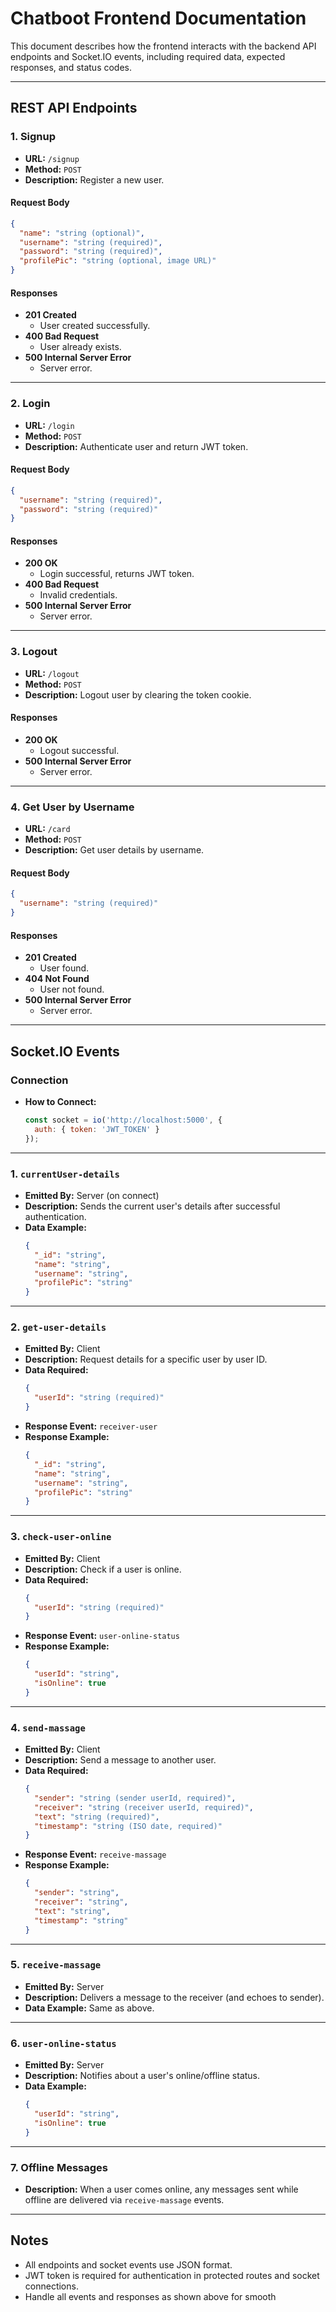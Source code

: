 # Chatboot Frontend Documentation

This document describes how the frontend interacts with the backend API endpoints and Socket.IO events, including required data, expected responses, and status codes.

---

## REST API Endpoints

### 1. Signup

- **URL:** `/signup`
- **Method:** `POST`
- **Description:** Register a new user.

#### Request Body

```json
{
  "name": "string (optional)",
  "username": "string (required)",
  "password": "string (required)",
  "profilePic": "string (optional, image URL)"
}
```

#### Responses

- **201 Created**
  - User created successfully.
- **400 Bad Request**
  - User already exists.
- **500 Internal Server Error**
  - Server error.

---

### 2. Login

- **URL:** `/login`
- **Method:** `POST`
- **Description:** Authenticate user and return JWT token.

#### Request Body

```json
{
  "username": "string (required)",
  "password": "string (required)"
}
```

#### Responses

- **200 OK**
  - Login successful, returns JWT token.
- **400 Bad Request**
  - Invalid credentials.
- **500 Internal Server Error**
  - Server error.

---

### 3. Logout

- **URL:** `/logout`
- **Method:** `POST`
- **Description:** Logout user by clearing the token cookie.

#### Responses

- **200 OK**
  - Logout successful.
- **500 Internal Server Error**
  - Server error.

---

### 4. Get User by Username

- **URL:** `/card`
- **Method:** `POST`
- **Description:** Get user details by username.

#### Request Body

```json
{
  "username": "string (required)"
}
```

#### Responses

- **201 Created**
  - User found.
- **404 Not Found**
  - User not found.
- **500 Internal Server Error**
  - Server error.

---

## Socket.IO Events

### Connection

- **How to Connect:**
    ```js
    const socket = io('http://localhost:5000', {
      auth: { token: 'JWT_TOKEN' }
    });
    ```

---

### 1. `currentUser-details`

- **Emitted By:** Server (on connect)
- **Description:** Sends the current user's details after successful authentication.
- **Data Example:**
    ```json
    {
      "_id": "string",
      "name": "string",
      "username": "string",
      "profilePic": "string"
    }
    ```

---

### 2. `get-user-details`

- **Emitted By:** Client
- **Description:** Request details for a specific user by user ID.
- **Data Required:**
    ```json
    {
      "userId": "string (required)"
    }
    ```
- **Response Event:** `receiver-user`
- **Response Example:**
    ```json
    {
      "_id": "string",
      "name": "string",
      "username": "string",
      "profilePic": "string"
    }
    ```

---

### 3. `check-user-online`

- **Emitted By:** Client
- **Description:** Check if a user is online.
- **Data Required:**
    ```json
    {
      "userId": "string (required)"
    }
    ```
- **Response Event:** `user-online-status`
- **Response Example:**
    ```json
    {
      "userId": "string",
      "isOnline": true
    }
    ```

---

### 4. `send-massage`

- **Emitted By:** Client
- **Description:** Send a message to another user.
- **Data Required:**
    ```json
    {
      "sender": "string (sender userId, required)",
      "receiver": "string (receiver userId, required)",
      "text": "string (required)",
      "timestamp": "string (ISO date, required)"
    }
    ```
- **Response Event:** `receive-massage`
- **Response Example:**
    ```json
    {
      "sender": "string",
      "receiver": "string",
      "text": "string",
      "timestamp": "string"
    }
    ```

---

### 5. `receive-massage`

- **Emitted By:** Server
- **Description:** Delivers a message to the receiver (and echoes to sender).
- **Data Example:** Same as above.

---

### 6. `user-online-status`

- **Emitted By:** Server
- **Description:** Notifies about a user's online/offline status.
- **Data Example:**
    ```json
    {
      "userId": "string",
      "isOnline": true
    }
    ```

---

### 7. Offline Messages

- **Description:** When a user comes online, any messages sent while offline are delivered via `receive-massage` events.

---

## Notes

- All endpoints and socket events use JSON format.
- JWT token is required for authentication in protected routes and socket connections.
- Handle all events and responses as shown above for smooth